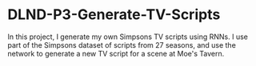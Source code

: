 # DLND-P3-Generate-TV-Scripts
In this project, I generate my own Simpsons TV scripts using RNNs. I use part of the Simpsons dataset of scripts from 27 seasons, and use the network to generate a new TV script for a scene at Moe's Tavern.
